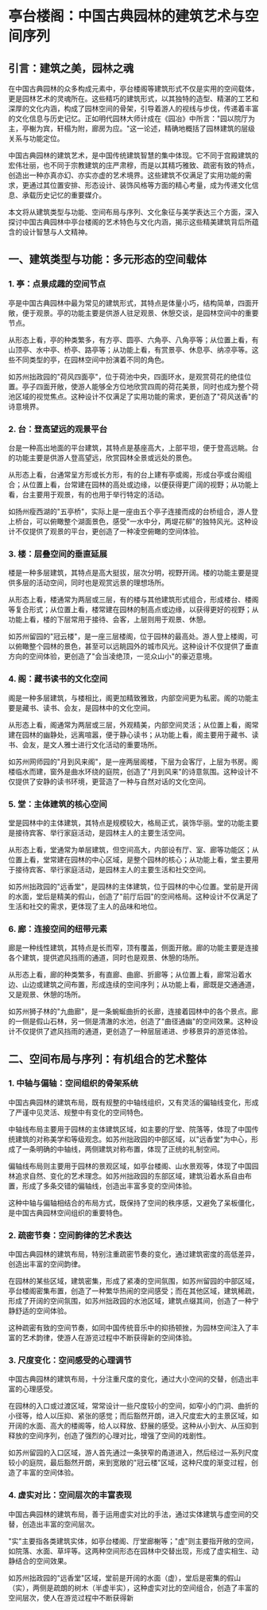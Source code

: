 # 亭台楼阁：中国古典园林的建筑艺术与空间序列

## 引言：建筑之美，园林之魂

在中国古典园林的众多构成元素中，亭台楼阁等建筑形式不仅是实用的空间载体，更是园林艺术的灵魂所在。这些精巧的建筑形式，以其独特的造型、精湛的工艺和深厚的文化内涵，构成了园林空间的骨架，引导着游人的视线与步伐，传递着丰富的文化信息与历史记忆。正如明代园林大师计成在《园冶》中所言："园以院厅为主，亭榭为宾，轩榻为附，廊房为应。"这一论述，精确地概括了园林建筑的层级关系与功能定位。

中国古典园林的建筑艺术，是中国传统建筑智慧的集中体现。它不同于宫殿建筑的宏伟壮丽，也不同于宗教建筑的庄严肃穆，而是以其精巧雅致、疏密有致的特点，创造出一种亦真亦幻、亦实亦虚的艺术境界。这些建筑不仅满足了实用功能的需求，更通过其位置安排、形态设计、装饰风格等方面的精心考量，成为传递文化信息、承载历史记忆的重要媒介。

本文将从建筑类型与功能、空间布局与序列、文化象征与美学表达三个方面，深入探讨中国古典园林中亭台楼阁的艺术特色与文化内涵，揭示这些精美建筑背后所蕴含的设计智慧与人文精神。

## 一、建筑类型与功能：多元形态的空间载体

### 1. 亭：点景成趣的空间节点

亭是中国古典园林中最为常见的建筑形式，其特点是体量小巧，结构简单，四面开敞，便于观景。亭的功能主要是供游人驻足观景、休憩交谈，是园林空间中的重要节点。

从形态上看，亭的种类繁多，有方亭、圆亭、六角亭、八角亭等；从位置上看，有山顶亭、水中亭、桥亭、路亭等；从功能上看，有赏景亭、休息亭、纳凉亭等。这些不同类型的亭，在园林空间中扮演着不同的角色。

如苏州拙政园的"荷风四面亭"，位于荷池中央，四面环水，是观赏荷花的绝佳位置。亭子四面开敞，使游人能够全方位地欣赏四周的荷花美景，同时也成为整个荷池区域的视觉焦点。这种设计不仅满足了实用功能的需求，更创造了"荷风送香"的诗意境界。

### 2. 台：登高望远的观景平台

台是一种高出地面的平台建筑，其特点是基座高大，上部平坦，便于登高远眺。台的功能主要是供游人登高望远，欣赏园林全景或远处的景色。

从形态上看，台通常呈方形或长方形，有的台上建有亭或阁，形成台亭或台阁组合；从位置上看，台常建在园林的高处或边缘，以便获得更广阔的视野；从功能上看，台主要用于观景，有的也用于举行特定的活动。

如扬州瘦西湖的"五亭桥"，实际上是一座由五个亭子连接而成的台桥组合，游人登上桥台，可以俯瞰整个湖面景色，感受"一水中分，两堤花柳"的独特风光。这种设计不仅提供了观景的平台，更创造了一种凌空俯瞰的空间体验。

### 3. 楼：层叠空间的垂直延展

楼是一种多层建筑，其特点是高大挺拔，层次分明，视野开阔。楼的功能主要是提供多层的活动空间，同时也是观赏远景的理想场所。

从形态上看，楼通常为两层或三层，有的楼与其他建筑形式组合，形成楼台、楼阁等复合形式；从位置上看，楼常建在园林的制高点或边缘，以获得更好的视野；从功能上看，楼的下层常用于接待、会客，上层则用于观景、休憩。

如苏州留园的"冠云楼"，是一座三层楼阁，位于园林的最高处。游人登上楼阁，可以俯瞰整个园林的景色，甚至可以远眺园外的城市风光。这种设计不仅提供了垂直方向的空间体验，更创造了"会当凌绝顶，一览众山小"的豪迈意境。

### 4. 阁：藏书读书的文化空间

阁是一种多层建筑，与楼相比，阁更加精致雅致，内部空间更为私密。阁的功能主要是藏书、读书、会友，是园林中的文化空间。

从形态上看，阁通常为两层或三层，外观精美，内部空间灵活；从位置上看，阁常建在园林的幽静处，远离喧嚣，便于静心读书；从功能上看，阁主要用于藏书、读书、会友，是文人雅士进行文化活动的重要场所。

如苏州网师园的"月到风来阁"，是一座两层阁楼，下层为会客厅，上层为书房。阁楼临水而建，窗外是曲水环绕的庭院，创造了"月到风来"的诗意氛围。这种设计不仅提供了安静的读书环境，更营造了一种与自然对话的文化空间。

### 5. 堂：主体建筑的核心空间

堂是园林中的主体建筑，其特点是规模较大，格局正式，装饰华丽。堂的功能主要是接待宾客、举行家庭活动，是园林主人的主要生活空间。

从形态上看，堂通常为单层建筑，但空间高大，内部设有厅、室、廊等功能区；从位置上看，堂常建在园林的中心区域，是整个园林的核心；从功能上看，堂主要用于接待宾客、举行家庭活动，是园林主人的主要生活和社交空间。

如苏州拙政园的"远香堂"，是园林的主体建筑，位于园林的中心位置。堂前是开阔的水面，堂后是精美的假山，创造了"前厅后园"的空间格局。这种设计不仅满足了生活和社交的需求，更体现了主人的品味和地位。

### 6. 廊：连接空间的纽带元素

廊是一种线性建筑，其特点是长而窄，顶有覆盖，侧面开敞。廊的功能主要是连接各个建筑，提供遮风挡雨的通道，同时也是观景、休憩的场所。

从形态上看，廊的种类繁多，有直廊、曲廊、折廊等；从位置上看，廊常沿着水边、山边或建筑之间布置，形成连续的空间序列；从功能上看，廊既是交通通道，又是观景、休憩的场所。

如苏州狮子林的"九曲廊"，是一条蜿蜒曲折的长廊，连接着园林中的各个景点。廊的一侧是假山石林，另一侧是清澈的水池，创造了"曲径通幽"的空间效果。这种设计不仅提供了遮风挡雨的通道，更创造了一种层层递进、步移景异的游览体验。

## 二、空间布局与序列：有机组合的艺术整体

### 1. 中轴与偏轴：空间组织的骨架系统

中国古典园林的建筑布局，既有规整的中轴线组织，又有灵活的偏轴线变化，形成了严谨中见灵活、规整中有变化的空间特色。

中轴线布局主要用于园林的主体建筑区域，如主要的厅堂、院落等，体现了中国传统建筑的对称美学和等级观念。如苏州拙政园的中部区域，以"远香堂"为中心，形成了一条明确的中轴线，两侧建筑对称布置，体现了正统的礼制空间。

偏轴线布局则主要用于园林的景观区域，如亭台楼阁、山水景观等，体现了中国园林追求自然、变化的艺术理念。如苏州拙政园的东部区域，建筑沿着水系自由布置，形成了多条交错的偏轴线，创造出丰富多变的空间体验。

这种中轴与偏轴相结合的布局方式，既保持了空间的秩序感，又避免了呆板僵化，是中国古典园林空间组织的重要特色。

### 2. 疏密节奏：空间韵律的艺术表达

中国古典园林的建筑布局，特别注重疏密节奏的变化，通过建筑密度的高低差异，创造出丰富的空间韵律。

在园林的某些区域，建筑密集，形成了紧凑的空间氛围，如苏州留园的中部区域，亭台楼阁密集布置，创造了一种繁华热闹的空间感受；而在其他区域，建筑稀疏，形成了开阔的空间氛围，如苏州拙政园的水池区域，建筑点缀其间，创造了一种宁静舒适的空间体验。

这种疏密有致的空间节奏，如同中国传统音乐中的抑扬顿挫，为园林空间注入了丰富的艺术韵律，使游人在游览过程中不断获得新的空间体验。

### 3. 尺度变化：空间感受的心理调节

中国古典园林的建筑布局，十分注重尺度的变化，通过大小空间的交替，创造出丰富的心理感受。

在园林的入口或过渡区域，常常设计一些尺度较小的空间，如窄小的门洞、曲折的小径等，给人以压抑、紧张的感觉；而后豁然开朗，进入尺度宏大的主景区域，如开阔的水面、高大的楼阁等，给人以释放、舒展的感受。这种从小到大、从压抑到释放的空间序列，创造了强烈的心理对比，增强了空间的戏剧性。

如苏州留园的入口区域，游人首先通过一条狭窄的甬道进入，然后经过一系列尺度较小的庭院，最后豁然开朗，来到宽敞的"冠云楼"区域，这种尺度的渐变过程，创造了丰富的空间体验。

### 4. 虚实对比：空间层次的丰富表现

中国古典园林的建筑布局，善于运用虚实对比的手法，通过实体建筑与虚空间的交替，创造出丰富的空间层次。

"实"主要指各类建筑实体，如亭台楼阁、厅堂廊榭等；"虚"则主要指开敞的空间，如院落、水面、草坪等。这两种空间形态在园林中交替出现，形成了虚实相生、动静结合的空间效果。

如苏州拙政园的"远香堂"区域，堂前是开阔的水面（虚），堂后是密集的假山（实），两侧是疏朗的树木（半虚半实），这种虚实对比的空间组合，创造了丰富的空间层次，使人在游览过程中不断获得新